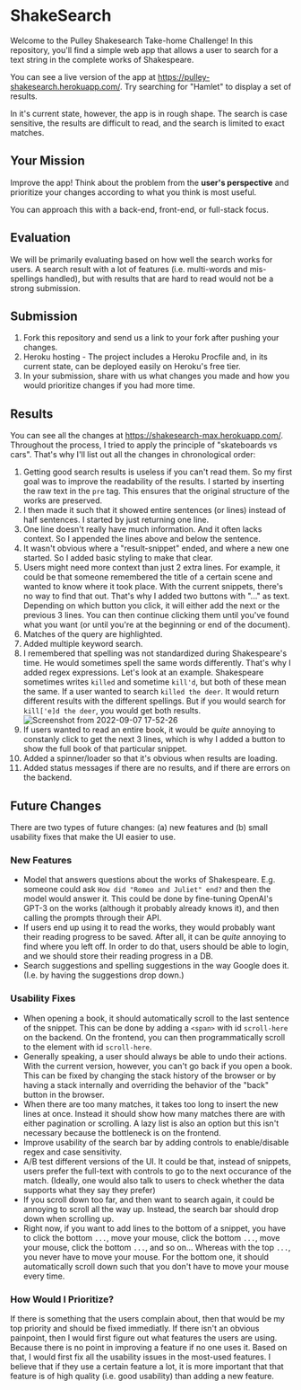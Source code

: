 # ShakeSearch

Welcome to the Pulley Shakesearch Take-home Challenge! In this repository,
you'll find a simple web app that allows a user to search for a text string in
the complete works of Shakespeare.

You can see a live version of the app at
https://pulley-shakesearch.herokuapp.com/. Try searching for "Hamlet" to display
a set of results.

In it's current state, however, the app is in rough shape. The search is
case sensitive, the results are difficult to read, and the search is limited to
exact matches.

## Your Mission

Improve the app! Think about the problem from the **user's perspective**
and prioritize your changes according to what you think is most useful.

You can approach this with a back-end, front-end, or full-stack focus.

## Evaluation

We will be primarily evaluating based on how well the search works for users. A search result with a lot of features (i.e. multi-words and mis-spellings handled), but with results that are hard to read would not be a strong submission.

## Submission

1. Fork this repository and send us a link to your fork after pushing your changes.
2. Heroku hosting - The project includes a Heroku Procfile and, in its
   current state, can be deployed easily on Heroku's free tier.
3. In your submission, share with us what changes you made and how you would prioritize changes if you had more time.


## Results

You can see all the changes at https://shakesearch-max.herokuapp.com/. Throughout the process, I tried to apply the principle of "skateboards vs cars". That's why I'll list out all the changes in chronological order:

1. Getting good search results is useless if you can't read them. So my first goal was to improve the readability of the results. I started by inserting the raw text in the `pre` tag. This ensures that the original structure of the works are preserved. 
2. I then made it such that it showed entire sentences (or lines) instead of half sentences. I started by just returning one line. 
3. One line doesn't really have much information. And it often lacks context. So I appended the lines above and below the sentence. 
4. It wasn't obvious where a "result-snippet" ended, and where a new one started. So I added basic styling to make that clear. 
5. Users might need more context than just 2 extra lines. For example, it could be that someone remembered the title of a certain scene and wanted to know where it took place. With the current snippets, there's no way to find that out. That's why I added two buttons with "..." as text. Depending on which button you click, it will either add the next or the previous 3 lines. You can then continue clicking them until you've found what you want (or until you're at the beginning or end of the document). 
6. Matches of the query are highlighted. 
7. Added multiple keyword search. 
8. I remembered that spelling was not standardized during Shakespeare's time. He would sometimes spell the same words differently. That's why I added regex expressions. Let's look at an example. Shakespeare sometimes writes `killed` and sometime `kill'd`, but both of these mean the same. If a user wanted to search `killed the deer`. It would return different results with the different spellings. But if you would search for `kill['e]d the deer`, you would get both results. ![Screenshot from 2022-09-07 17-52-26](https://user-images.githubusercontent.com/42064073/189010108-beab48e7-7bf9-4f9d-a391-6574d1dbafd6.png)
9. If users wanted to read an entire book, it would be *quite* annoying to constanly click to get the next 3 lines, which is why I added a button to show the full book of that particular snippet. 
10. Added a spinner/loader so that it's obvious when results are loading.
11. Added status messages if there are no results, and if there are errors on the backend. 

## Future Changes

There are two types of future changes: (a) new features and (b) small usability fixes that make the UI easier to use.

### New Features

- Model that answers questions about the works of Shakespeare. E.g. someone could ask `How did "Romeo and Juliet" end?` and then the model would answer it. This could be done by fine-tuning OpenAI's GPT-3 on the works (although it probably already knows it), and then calling the prompts through their API. 
- If users end up using it to read the works, they would probably want their reading progress to be saved. After all, it can be *quite* annoying to find where you left off. In order to do that, users should be able to login, and we should store their reading progress in a DB. 
- Search suggestions and spelling suggestions in the way Google does it. (I.e. by having the suggestions drop down.)


### Usability Fixes

- When opening a book, it should automatically scroll to the last sentence of the snippet. This can be done by adding a `<span>` with id `scroll-here` on the backend. On the frontend, you can then programmatically scroll to the element with id `scroll-here`. 
- Generally speaking, a user should always be able to undo their actions. With the current version, however, you can't go back if you open a book. This can be fixed by changing the stack history of the browser or by having a stack internally and overriding the behavior of the "back" button in the browser. 
- When there are too many matches, it takes too long to insert the new lines at once. Instead it should show how many matches there are with either pagination or scrolling. A lazy list is also an option but this isn't necessary because the bottleneck is on the frontend. 
- Improve usability of the search bar by adding controls to enable/disable regex and case sensitivity. 
- A/B test different versions of the UI. It could be that, instead of snippets, users prefer the full-text with controls to go to the next occurance of the match. (Ideally, one would also talk to users to check whether the data supports what they say they prefer)
- If you scroll down too far, and then want to search again, it could be annoying to scroll all the way up. Instead, the search bar should drop down when scrolling up. 
- Right now, if you want to add lines to the bottom of a snippet, you have to click the bottom `...`, move your mouse, click the bottom `...`, move your mouse, click the bottom `...`, and so on... Whereas with the top `...`, you never have to move your mouse. For the bottom one, it should automatically scroll down such that you don't have to move your mouse every time. 

### How Would I Prioritize? 

If there is something that the users complain about, then that would be my top priority and should be fixed immediatly. If there isn't an obvious painpoint, then I would first figure out what features the users are using. Because there is no point in improving a feature if no one uses it. Based on that, I would first fix all the usability issues in the most-used features. I believe that if they use a certain feature a lot, it is more important that that feature is of high quality (i.e. good usability) than adding a new feature. 
